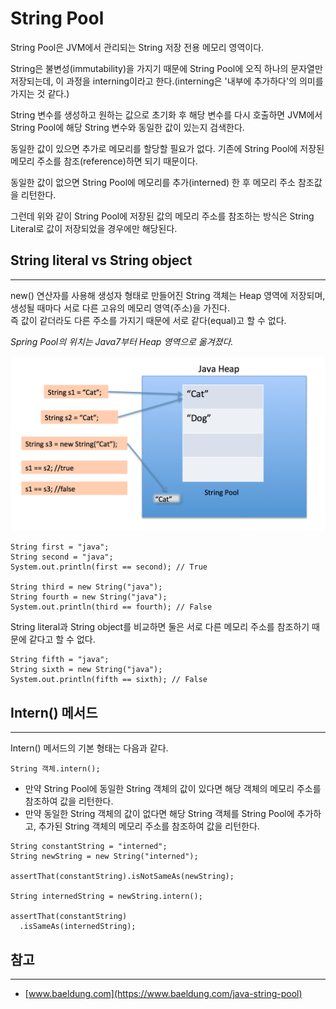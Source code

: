 # String Pool

String Pool은 JVM에서 관리되는 String 저장 전용 메모리 영역이다.

String은 불변성(immutability)을 가지기 때문에 String Pool에 오직 하나의 문자열만 저장되는데, 이 과정을 interning이라고 한다.(interning은 '내부에 추가하다'의 의미를 가지는 것 같다.) 

String 변수를 생성하고 원하는 값으로 초기화 후 해당 변수를 다시 호출하면 JVM에서 String Pool에 해당 String 변수와 동일한 값이 있는지 검색한다.

동일한 값이 있으면 추가로 메모리를 할당할 필요가 없다. 기존에 String Pool에 저장된 메모리 주소를 참조(reference)하면 되기 때문이다. 

동일한 값이 없으면 String Pool에 메모리를 추가(interned) 한 후 메모리 주소 참조값을 리턴한다.

그런데 위와 같이 String Pool에 저장된 값의 메모리 주소를 참조하는 방식은 String Literal로 값이 저장되었을 경우에만 해당된다. 

## String literal vs String object
---

new() 연산자를 사용해 생성자 형태로 만들어진 String 객체는 Heap 영역에 저장되며, 생성될 때마다 서로 다른 고유의 메모리 영역(주소)을 가진다.  
즉 값이 같더라도 다른 주소를 가지기 때문에 서로 같다(equal)고 할 수 없다.

*Spring Pool의 위치는 Java7부터 Heap 영역으로 옮겨졌다.*

![Spring Pool](./image/etc_stringpool.png)

```
String first = "java"; 
String second = "java"; 
System.out.println(first == second); // True

String third = new String("java");
String fourth = new String("java"); 
System.out.println(third == fourth); // False
```
String literal과 String object를 비교하면 둘은 서로 다른 메모리 주소를 참조하기 때문에 같다고 할 수 없다.
```
String fifth = "java";
String sixth = new String("java");
System.out.println(fifth == sixth); // False
```

## Intern() 메서드
---

Intern() 메서드의 기본 형태는 다음과 같다.
```
String 객체.intern();
```
- 만약 String Pool에 동일한 String 객체의 값이 있다면 해당 객체의 메모리 주소를 참조하여 값을 리턴한다.
- 만약 동일한 String 객체의 값이 없다면 해당 String 객체를 String Pool에 추가하고, 추가된 String 객체의 메모리 주소를 참조하여 값을 리턴한다.

```
String constantString = "interned";
String newString = new String("interned");

assertThat(constantString).isNotSameAs(newString);

String internedString = newString.intern();

assertThat(constantString)
  .isSameAs(internedString);
```

## 참고
---

* [www.baeldung.com](https://www.baeldung.com/java-string-pool﻿)